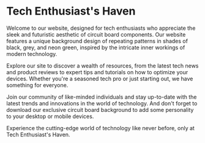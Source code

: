 <!--font:Montserrat-->

# Tech Enthusiast's Haven

Welcome to our website, designed for tech enthusiasts who appreciate the sleek and futuristic aesthetic of circuit board components. Our website features a unique background design of repeating patterns in shades of black, grey, and neon green, inspired by the intricate inner workings of modern technology.

Explore our site to discover a wealth of resources, from the latest tech news and product reviews to expert tips and tutorials on how to optimize your devices. Whether you're a seasoned tech pro or just starting out, we have something for everyone.

Join our community of like-minded individuals and stay up-to-date with the latest trends and innovations in the world of technology. And don't forget to download our exclusive circuit board background to add some personality to your desktop or mobile devices.

Experience the cutting-edge world of technology like never before, only at Tech Enthusiast's Haven.

<!--

Write me markdown content of website with wallpaper:

"A repeating pattern of circuit board components, in shades of black, grey, and neon green."

The header of the page should not be copy of the text but rather a real content of the website which is using this wallpaper.


---


# Circuit Board Wallpaper

Welcome to our website featuring a unique wallpaper design of circuit board components. The repeating pattern showcases shades of black, grey, and neon green, making it a perfect fit for tech enthusiasts or anyone who loves a futuristic aesthetic.

Whether you're looking to spruce up your desktop background or add some personality to your phone lock screen, this circuit board wallpaper is sure to impress. Download it now and enjoy the sleek, modern look it brings to your devices.

Don't settle for boring, generic wallpapers - stand out with our one-of-a-kind circuit board design.


---


Heading should not include word "wallpaper". The website should not be about the wallpaper itself, wallpaper is just a related background, rewrite whole content.


---


# Tech Enthusiast's Haven

Welcome to our website, designed for tech enthusiasts who appreciate the sleek and futuristic aesthetic of circuit board components. Our website features a unique background design of repeating patterns in shades of black, grey, and neon green, inspired by the intricate inner workings of modern technology.

Explore our site to discover a wealth of resources, from the latest tech news and product reviews to expert tips and tutorials on how to optimize your devices. Whether you're a seasoned tech pro or just starting out, we have something for everyone.

Join our community of like-minded individuals and stay up-to-date with the latest trends and innovations in the world of technology. And don't forget to download our exclusive circuit board background to add some personality to your desktop or mobile devices.

Experience the cutting-edge world of technology like never before, only at Tech Enthusiast's Haven.


---


Write me a Google font which is best fitting for the website.

Pick from the list:
- Great Vibes
- Roboto
- Exo 2
- Inter
- Futura
- IBM Plex Sans
- Montserrat
- Lato
- Poppins
- Barlow Condensed
- Orbitron
- Alegreya
- Open Sans
- Lobster
- Playfair Display
- Dancing Script
- Raleway


Write just the font name nothing else.


---


I would recommend using the "Montserrat" font for this website.

-->
